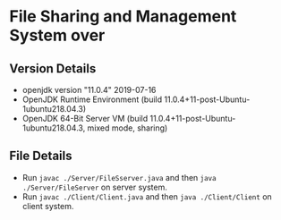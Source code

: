 # File Sharing and Management System over


## Version Details

* openjdk version "11.0.4" 2019-07-16
* OpenJDK Runtime Environment (build 11.0.4+11-post-Ubuntu-1ubuntu218.04.3)
* OpenJDK 64-Bit Server VM (build 11.0.4+11-post-Ubuntu-1ubuntu218.04.3, mixed mode, sharing)

## File Details

* Run `javac ./Server/FileSserver.java` and then `java ./Server/FileServer` on server system.
* Run `javac ./Client/Client.java` and then `java ./Client/Client` on client system.
